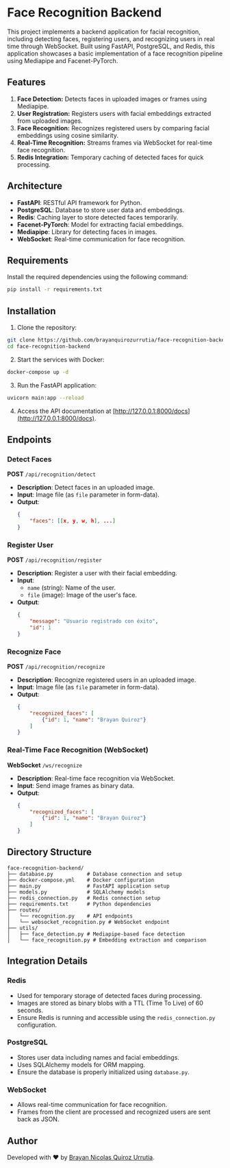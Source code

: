 # Face Recognition Backend

This project implements a backend application for facial recognition, including detecting faces, registering users, and recognizing users in real time through WebSocket. Built using FastAPI, PostgreSQL, and Redis, this application showcases a basic implementation of a face recognition pipeline using Mediapipe and Facenet-PyTorch.

## Features

1. **Face Detection:** Detects faces in uploaded images or frames using Mediapipe.
2. **User Registration:** Registers users with facial embeddings extracted from uploaded images.
3. **Face Recognition:** Recognizes registered users by comparing facial embeddings using cosine similarity.
4. **Real-Time Recognition:** Streams frames via WebSocket for real-time face recognition.
5. **Redis Integration:** Temporary caching of detected faces for quick processing.

## Architecture

- **FastAPI**: RESTful API framework for Python.
- **PostgreSQL**: Database to store user data and embeddings.
- **Redis**: Caching layer to store detected faces temporarily.
- **Facenet-PyTorch**: Model for extracting facial embeddings.
- **Mediapipe**: Library for detecting faces in images.
- **WebSocket**: Real-time communication for face recognition.

## Requirements

Install the required dependencies using the following command:

```bash
pip install -r requirements.txt
```

## Installation

1. Clone the repository:

```bash
git clone https://github.com/brayanquirozurrutia/face-recognition-backend.git
cd face-recognition-backend
```

2. Start the services with Docker:

```bash
docker-compose up -d
```

3. Run the FastAPI application:

```bash
uvicorn main:app --reload
```

4. Access the API documentation at [http://127.0.0.1:8000/docs](http://127.0.0.1:8000/docs).

## Endpoints

### Detect Faces
**POST** `/api/recognition/detect`

- **Description**: Detect faces in an uploaded image.
- **Input**: Image file (as `file` parameter in form-data).
- **Output**:
  ```json
  {
      "faces": [[x, y, w, h], ...]
  }
  ```

### Register User
**POST** `/api/recognition/register`

- **Description**: Register a user with their facial embedding.
- **Input**:
  - `name` (string): Name of the user.
  - `file` (image): Image of the user's face.
- **Output**:
  ```json
  {
      "message": "Usuario registrado con éxito",
      "id": 1
  }
  ```

### Recognize Face
**POST** `/api/recognition/recognize`

- **Description**: Recognize registered users in an uploaded image.
- **Input**: Image file (as `file` parameter in form-data).
- **Output**:
  ```json
  {
      "recognized_faces": [
          {"id": 1, "name": "Brayan Quiroz"}
      ]
  }
  ```

### Real-Time Face Recognition (WebSocket)
**WebSocket** `/ws/recognize`

- **Description**: Real-time face recognition via WebSocket.
- **Input**: Send image frames as binary data.
- **Output**:
  ```json
  {
      "recognized_faces": [
          {"id": 1, "name": "Brayan Quiroz"}
      ]
  }
  ```

## Directory Structure

```
face-recognition-backend/
├── database.py           # Database connection and setup
├── docker-compose.yml    # Docker configuration
├── main.py               # FastAPI application setup
├── models.py             # SQLAlchemy models
├── redis_connection.py   # Redis connection setup
├── requirements.txt      # Python dependencies
├── routes/
│   └── recognition.py    # API endpoints
│   └── websocket_recognition.py # WebSocket endpoint
├── utils/
│   ├── face_detection.py # Mediapipe-based face detection
│   └── face_recognition.py # Embedding extraction and comparison
```

## Integration Details

### Redis
- Used for temporary storage of detected faces during processing.
- Images are stored as binary blobs with a TTL (Time To Live) of 60 seconds.
- Ensure Redis is running and accessible using the `redis_connection.py` configuration.

### PostgreSQL
- Stores user data including names and facial embeddings.
- Uses SQLAlchemy models for ORM mapping.
- Ensure the database is properly initialized using `database.py`.

### WebSocket
- Allows real-time communication for face recognition.
- Frames from the client are processed and recognized users are sent back as JSON.

## Author

Developed with ❤️ by [Brayan Nicolas Quiroz Urrutia](https://github.com/brayanquirozurrutia).